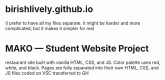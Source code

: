 # birishlively.github.io
(i prefer to have all my files separate. it might be harder and more complicated, but it makes it simpler for me)
# MAKO — Student Website Project

restaurant site built with vanilla HTML, CSS, and JS. Color palette uses red, white, and black. Pages are fully separated into their own HTML, CSS, and JS files 
coded on VSC transferred to GH


